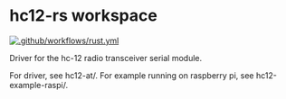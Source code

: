 # hc12-rs workspace

[![.github/workflows/rust.yml](https://github.com/barafael/hc12-at-rs/actions/workflows/rust.yml/badge.svg)](https://github.com/barafael/hc12-at-rs/actions/workflows/rust.yml)

Driver for the hc-12 radio transceiver serial module.

For driver, see hc12-at/. For example running on raspberry pi, see hc12-example-raspi/.